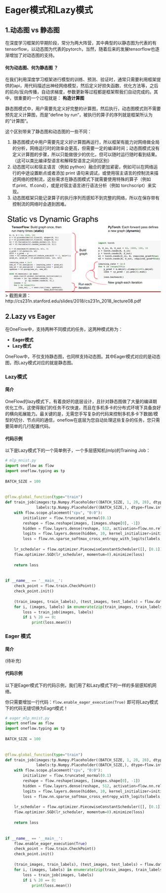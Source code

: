 # Eager模式和Lazy模式

## 1.动态图 vs 静态图

在深度学习框架的早期阶段，常分为两大阵营，其中典型的以静态图为代表的有tensorflow，以动态图为代表的pytorch，当然，随着后来的发展tensorflow也逐渐增加了对动态图的支持。

#### 何为动态图、何为静态图 ？

在我们利用深度学习框架进行模型的训练、预测、验证时，通常只需要利用框架提供的api，用代码描述出神经网络模型，然后定义好损失函数、优化方法等，之后的前向/反向传播，自动求梯度，参数更新等过程都是框架帮我们自动完成的。其中，很重要的一个过程就是： **构造计算图** 

静态图模式中，用户需要先定义好完整的计算图，然后执行，动态图模式则不需要预先定义计算图，而是”define by run“，被执行的算子的序列就是框架所认为的”计算图“。

这个区别带来了静态图和动态图的一些不同：

1. 静态图模式中用户需要先定义好计算图再运行，所以框架有能力对网络做全局的分析，网络运行时的效率会更高，但需要一定的编译时间；动态图模式没有定义计算图的步骤，所以只能做很少的优化，但可以随时运行随时看到结果。（这可以类比编译型语言和解释型语言之间的区别）
2. 动态图可以和宿主语言（例如 python）融合的更加紧密，例如可以在网络运行的中途设置断点或者添加 print 语句来调试，或使用宿主语言的控制流来描述网络的控制流，这些需求在静态图模式下就需要使用特殊的算子（例如 tf.print、tf.cond），或是对宿主语言进行语法分析（例如 torchscript）来实现。
3. 动态图框架只能记录算子的执行序列而感知不到完整的网络，所以在保存带有控制流的网络时会遇到困难。


<div align="center">
    <img src="imgs/static_dynamic_graph.png" align='center'/>
</div>
> 截图来源：http://cs231n.stanford.edu/slides/2018/cs231n_2018_lecture08.pdf



## 2.Lazy vs Eager

在OneFlow中，支持两种不同模式的任务，这两种模式称为：

-  **Eager模式** 
-  **Lazy模式** 

OneFlow中，不仅支持静态图，也同样支持动态图。其中Eager模式对应的是动态图，而Lazy模式对应的就是静态图。

### Lazy模式

#### 简介

OneFlow的lazy模式下，有着良好的底层设计，且针对静态图做了大量的编译期优化工作。这使得我们的任务不仅快速，而且在多机多卡的分布式环境下具备良好的横向拓展能力。最关键的是，无需您手写复杂的代码来控制多机多卡下数据/模型的切分、节点间的通信，oneflow在底层为您自动处理这些复杂的任务，您只需要简单的几行配置代码。

#### 代码示例

以下是Lazy模式下的一个简单例子，一个多层感知机(mlp)的Training Job：

```python
# mlp_mnist.py
import oneflow as flow
import oneflow.typing as tp

BATCH_SIZE = 100


@flow.global_function(type="train")
def train_job(images:tp.Numpy.Placeholder((BATCH_SIZE, 1, 28, 28), dtype=flow.float),
              labels:tp.Numpy.Placeholder((BATCH_SIZE,), dtype=flow.int32)) -> tp.Numpy:
    with flow.scope.placement("cpu", "0:0"):
        initializer = flow.truncated_normal(0.1)
        reshape = flow.reshape(images, [images.shape[0], -1])
        hidden = flow.layers.dense(reshape, 512, activation=flow.nn.relu, kernel_initializer=initializer, name="dense1")
        logits = flow.layers.dense(hidden, 10, kernel_initializer=initializer, name="dense2")
        loss = flow.nn.sparse_softmax_cross_entropy_with_logits(labels, logits)

    lr_scheduler = flow.optimizer.PiecewiseConstantScheduler([], [0.1])
    flow.optimizer.SGD(lr_scheduler, momentum=0).minimize(loss)

    return loss


if __name__ == '__main__':
    check_point = flow.train.CheckPoint()
    check_point.init()

    (train_images, train_labels), (test_images, test_labels) = flow.data.load_mnist(BATCH_SIZE, BATCH_SIZE)
    for i, (images, labels) in enumerate(zip(train_images, train_labels)):
        loss = train_job(images, labels)
        if i % 20 == 0:
            print(loss.mean())
```



### Eager 模式

#### 简介

(待补充)





#### 代码示例

以下是Eager模式下的代码示例，我们用了和Lazy模式下的一样的多层感知机网络。

你只需要增加一行代码：`flow.enable_eager_execution(True)` 即可将Lazy模式下的代码无缝切换为Eagrt模式！

```python
# eager_mlp_mnist.py
import oneflow as flow
import oneflow.typing as tp

BATCH_SIZE = 100


@flow.global_function(type="train")
def train_job(images:tp.Numpy.Placeholder((BATCH_SIZE, 1, 28, 28), dtype=flow.float),
              labels:tp.Numpy.Placeholder((BATCH_SIZE,), dtype=flow.int32)) -> tp.Numpy:
    with flow.scope.placement("cpu", "0:0"):
        initializer = flow.truncated_normal(0.1)
        reshape = flow.reshape(images, [images.shape[0], -1])
        hidden = flow.layers.dense(reshape, 512, activation=flow.nn.relu, kernel_initializer=initializer, name="dense1")
        logits = flow.layers.dense(hidden, 10, kernel_initializer=initializer, name="dense2")
        loss = flow.nn.sparse_softmax_cross_entropy_with_logits(labels, logits)

    lr_scheduler = flow.optimizer.PiecewiseConstantScheduler([], [0.1])
    flow.optimizer.SGD(lr_scheduler, momentum=0).minimize(loss)

    return loss


if __name__ == '__main__':
    flow.enable_eager_execution(True)
    check_point = flow.train.CheckPoint()
    check_point.init()

    (train_images, train_labels), (test_images, test_labels) = flow.data.load_mnist(BATCH_SIZE, BATCH_SIZE)
    for i, (images, labels) in enumerate(zip(train_images, train_labels)):
        loss = train_job(images, labels)
        if i % 20 == 0:
            print(loss.mean())
```

